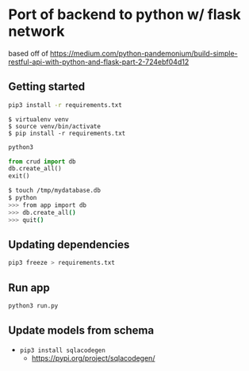 # Port of backend to python w/ flask network

based off of https://medium.com/python-pandemonium/build-simple-restful-api-with-python-and-flask-part-2-724ebf04d12

## Getting started

```bash
pip3 install -r requirements.txt
```

```
$ virtualenv venv
$ source venv/bin/activate
$ pip install -r requirements.txt
```

```bash
python3
```

```python
from crud import db
db.create_all()
exit()
```

```bash
$ touch /tmp/mydatabase.db
$ python
>>> from app import db
>>> db.create_all()
>>> quit()
```

## Updating dependencies

```bash
pip3 freeze > requirements.txt
```

## Run app

```bash
python3 run.py
```

## Update models from schema

* `pip3 install sqlacodegen`
  * https://pypi.org/project/sqlacodegen/
